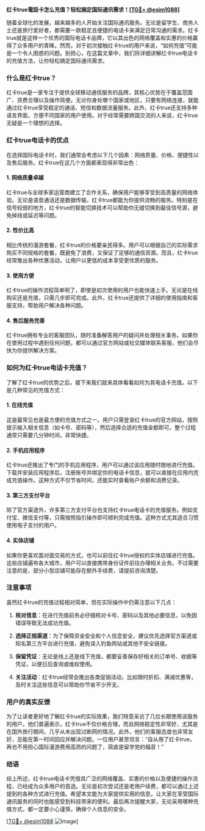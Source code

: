 **红卡true電話卡怎么充值？轻松搞定国际通讯需求！[[TG💪+ @esim1088](https://t.me/s/esim1088)]**

随着全球化的发展，越来越多的人开始关注国际通讯服务。无论是留学生、商务人士还是旅行爱好者，都需要一款稳定且便捷的电话卡来满足日常沟通的需求。红卡true就是这样一个优秀的国际电话卡品牌，它以其出色的网络覆盖和实惠的价格赢得了众多用户的青睐。然而，对于初次接触红卡true的用户来说，“如何充值”可能是一个令人困惑的问题。别担心，在这篇文章中，我们将详细讲解红卡true电话卡的充值方法，让你轻松搞定国际通讯需求。

### 什么是红卡true？

红卡true是一家专注于提供全球移动通信服务的品牌，其核心优势在于覆盖范围广、资费合理以及操作简便。无论你身处哪个国家或地区，只要有网络连接，就能通过红卡true享受稳定的通话、短信和数据流量服务。此外，红卡true还支持多种语言界面，方便不同国家的用户使用。对于经常需要跨国交流的人来说，红卡true无疑是一个理想的选择。

### 红卡true电话卡的优点

在选择国际电话卡时，我们通常会考虑以下几个因素：网络质量、价格、便捷性以及售后服务。红卡true在这几个方面都表现得非常出色：

#### 1. 网络质量卓越
红卡true与全球多家运营商建立了合作关系，确保用户能够享受到高质量的网络体验。无论是语音通话还是数据传输，红卡true都能为你提供流畅的服务。特别是在信号较弱的地方，红卡true的智能切换技术可以帮助你无缝切换到最佳信号源，避免掉线或延迟等问题。

#### 2. 性价比高
相比传统的漫游套餐，红卡true的价格要亲民得多。用户可以根据自己的实际需求购买不同规格的套餐，既避免了浪费，又保证了足够的通信资源。而且，红卡true经常推出各种优惠活动，让用户以更低的成本享受更优质的服务。

#### 3. 使用方便
红卡true的操作流程简单明了，即使是初次使用的用户也能快速上手。无论是在线购买还是充值，只需几步即可完成。此外，红卡true还提供了详细的使用指南和客服支持，帮助用户解决各种问题。

#### 4. 售后服务完善
红卡true拥有专业的客服团队，随时准备解答用户的疑问并处理相关事务。如果你在使用过程中遇到任何问题，都可以通过官方网站或社交媒体联系客服，他们会尽快为你提供解决方案。

### 如何为红卡true电话卡充值？

了解了红卡true的优势之后，接下来我们就来具体看看如何为其电话卡充值。以下是几种常见的充值方式：

#### 1. 在线充值
这是最常见也是最方便的充值方式之一。用户只需登录红卡true的官方网站，按照提示输入相关信息（如卡号、密码等），然后选择合适的充值金额即可。整个过程通常只需要几分钟时间，非常快捷。

#### 2. 手机应用程序
红卡true还推出了专门的手机应用程序，用户可以通过该应用随时随地进行充值。下载并安装应用程序后，注册账号并绑定你的电话卡信息，就可以直接在应用内完成充值操作。这种方式不仅节省时间，还能实时查看账户余额和消费记录。

#### 3. 第三方支付平台
除了官方渠道外，许多第三方支付平台也支持红卡true电话卡的充值服务。例如支付宝、微信支付等，只需按照指引操作即可顺利完成充值。这种方式尤其适合习惯使用电子支付的用户。

#### 4. 实体店铺
如果你更喜欢面对面交易的方式，也可以前往红卡true授权的实体店铺进行充值。这些店铺遍布各大城市，用户可以直接携带身份证件前往办理相关业务。不过需要注意的是，部分小型店铺可能存在额外手续费，请提前咨询清楚。

### 注意事项

虽然红卡true的充值过程相对简单，但在实际操作中仍需注意以下几点：

1. **核对信息**：在进行充值前务必仔细核对卡号、密码以及其他必要信息，以免因错误导致无法成功充值。
   
2. **选择正规渠道**：为了保障资金安全和个人信息安全，建议优先选择官方渠道或知名第三方平台进行充值，避免误入钓鱼网站或其他不安全链接。

3. **保留凭证**：无论是线上还是线下充值，都要妥善保存好相关的订单号、收据等凭证，以便日后查询或维权使用。

4. **关注活动**：红卡true经常会推出各类促销活动，比如限时折扣、满减优惠等，及时关注这些信息可以帮助你节省不少开支。

### 用户的真实反馈

为了让读者更好地了解红卡true的实际效果，我们特意采访了几位长期使用该服务的用户。他们普遍表示，红卡true不仅价格合理，而且网络稳定性非常好，尤其是在国外旅行期间，几乎从未出现过断网的情况。此外，他们的客服态度也非常友好，总能在第一时间回应并解决问题。一位用户甚至坦言：“自从用了红卡true，再也不用担心国际漫游费用高昂的问题了，简直是留学党的福音！”

### 结语

综上所述，红卡true电话卡凭借其广泛的网络覆盖、实惠的价格以及便捷的操作流程，已经成为众多用户的首选。无论是初次尝试还是老用户续费，都可以通过上述提到的各种方式进行充值。希望本文能为大家提供实用的信息，让大家在享受国际通讯服务的同时也能感受到科技带来的便利。最后再次提醒大家，无论采用哪种充值方式，都一定要小心谨慎，确保个人信息的安全。

[[TG💪+ @esim1088](https://t.me/s/esim1088) ![Image](https://i.postimg.cc/4NQfJmqS/Snipaste-2025-05-13-00-14-12.png)]